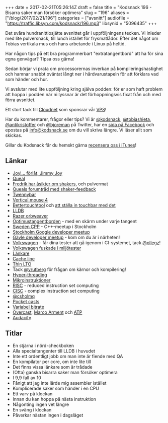 +++
date = 2017-02-21T05:26:14Z
draft = false
title = "Kodsnack 196 - Bisarra saker man försöker optimera"
slug = "196"
aliases = ["/blog/2017/02/21/196"]
categories = ["avsnitt"]
audiofile = "https://traffic.libsyn.com/kodsnack/196.mp3"
libsynid = "5096435"
+++

Det svåra hundranittiosjätte avsnittet går i uppföljningens tecken. Vi inleder med lite pulversnack, till lunch istället för frysmatlådor. Efter det något om Tobias vertikala mus och hans arbetande i Linux på heltid.

Har någon tips på ett bra programmerbart "extratangentbord" att ha för sina egna genvägar? Tipsa oss gärna!

Sedan börjar vi prata om processorernas inverkan på kompileringshastighet och hamnar snabbt oväntat långt ner i hårdvarustapeln för att förklara vad som händer och hur.

Vi avslutar med lite uppföljning kring själva podden: för er som haft problem att hoppa i podden när ni lyssnar är det förhoppningsvis fixat från och med förra avsnittet.

Ett stort tack till [Cloudnet](http://www.cloudnet.se) som sponsrar vår [VPS](http://en.wikipedia.org/wiki/Virtual_private_server)!

Har du kommentarer, frågor eller tips? Vi är [@kodsnack](https://www.twitter.com/kodsnack), [@tobiashieta](https://www.twitter.com/tobiashieta), [@antikristoffer](https://www.twitter.com/antikristoffer) och [@bjoreman](https://www.twitter.com/bjoreman) på Twitter, har en [sida på Facebook](https://www.facebook.com/kodsnack) och epostas på [info@kodsnack.se](mailto:info@kodsnack.se) om du vill skriva längre. Vi läser allt som skickas.

Gillar du Kodsnack får du hemskt gärna [recensera oss i iTunes](http://itunes.apple.com/se/podcast/kodsnack/id561631498?l=en)!

## Länkar ##
* [Joyl… förlåt, Jimmy Joy](https://www.jimmyjoy.com/)
* [Queal](https://queal.com/)
* [Fredrik har åsikter om shakers](http://bjoreman.com/diary/2017/2017-02-11.html), och pulvermat
* [Queals forumtråd med shaker-feedback](https://forum.queal.com/t/shaker-feedback-thought-balloon/49)
* [Twennybar](https://www.jimmyjoy.com/products/twennybar)
* [Vertical mouse 4](https://evoluent.com/products/vm4r/)
* [Bettertouchtool](https://www.boastr.net/) och [att ställa in touchbar med det](https://medium.com/productivity-freak/what-if-you-could-really-customize-your-new-touch-bar-ea42ec66f42c#.fhd7o2vgl)
* [LLDB](https://lldb.llvm.org/)
* [Razer orbweaver](https://www.razerzone.com/gaming-keyboards-keypads/razer-orbweaver)
* [Optimustangentborden](https://www.artlebedev.com/optimus/) - med en skärm under varje tangent
* [Sweden CPP](https://www.meetup.com/swedencpp/) - C++-meetup i Stockholm
* [Stockholm Google developer meetup](https://www.meetup.com/Stockholm-Google-Developer-Group/)
* [Gävle developer meetup](https://www.meetup.com/Gavle-Developer-Meetup/) - kom om du är i närheten!
* [Volkswagen](https://github.com/auchenberg/volkswagen) - får dina tester att gå igenom i CI-systemet, tack [@ollegz](https://www.meetup.com/Stockholm-Google-Developer-Group/)!
* [Volkswagen fuskade i miljötester](https://en.wikipedia.org/wiki/Volkswagen_emissions_scandal)
* [Länkare](https://en.wikipedia.org/wiki/Linker_%28computing%29)
* [Cache line](https://en.wikipedia.org/wiki/Cache_memory#Functional_principles_of_the_cache_memory)
* [Thin LTO](http://blog.llvm.org/2016/06/thinlto-scalable-and-incremental-lto.html)
* Tack [@vrutberg](https://twitter.com/vrutberg) för frågan om kärnor och kompilering!
* [Hyper-threading](https://en.wikipedia.org/wiki/Hyper-threading)
* [Mikroinstruktioner](https://en.wikipedia.org/wiki/Microcode)
* [RISC](https://en.wikipedia.org/wiki/Reduced_instruction_set_computing) - reduced instruction set computing
* [CISC](https://en.wikipedia.org/wiki/Complex_instruction_set_computing) - complex instruction set computing
* [@csholmq](https://twitter.com/csholmq)
* [Pocket casts](http://www.shiftyjelly.com/pocketcasts/)
* [Variabel bitrate](https://en.wikipedia.org/wiki/Variable_bitrate)
* [Overcast](https://overcast.fm/podcasts), [Marco Arment](https://marco.org/about) och [ATP](http://atp.fm/)
* [Audacity](http://www.audacityteam.org/)

## Titlar ##
* En stjärna i nörd-checkboken
* Alla specialtangenter till LLDB i huvudet
* Inte ett ordentligt jobb om man inte är fiende med QA
* En kompilator per core, om inte lite till
* Det finns vissa länkare som är trådade
* (Ofta) ganska bisarra saker man försöker optimera
* I 9,9 fall av 10
* Fånigt att jag inte lärde mig assembler istället
* Komplicerade saker som händer i en CPU
* Ett varv på klockan
* Innan du kan hoppa på nästa instruktion
* Någonting ingen vet längre
* En sväng i klockan
* Påverkar nästan ingen i dagsläget 